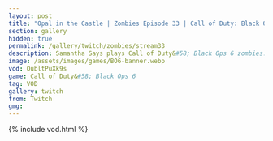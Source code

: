 ```yaml
---
layout: post
title: "Opal in the Castle | Zombies Episode 33 | Call of Duty: Black Ops 6"
section: gallery
hidden: true
permalink: /gallery/twitch/zombies/stream33
description: Samantha Says plays Call of Duty&#58; Black Ops 6 zombies. Episode 33.
image: /assets/images/games/BO6-banner.webp
vod: OubltPuXk9s
game: Call of Duty&#58; Black Ops 6
tag: VOD
gallery: twitch
from: Twitch
gmg:
---
```

{% include vod.html %}